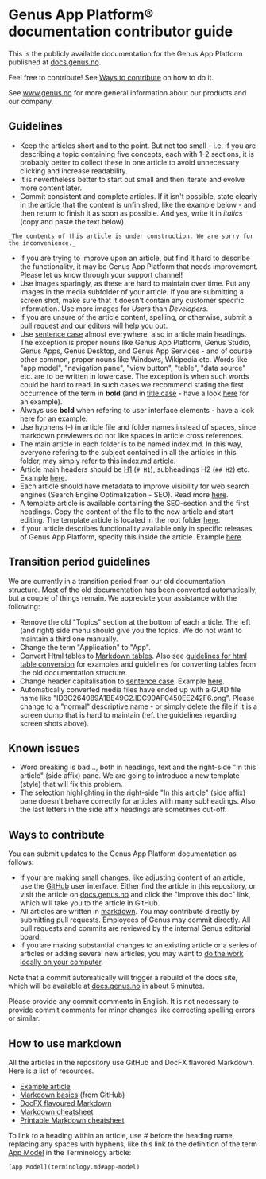 # Genus App Platform&reg; documentation contributor guide
This is the publicly available documentation for the Genus App Platform published at [docs.genus.no](https://docs.genus.no).

Feel free to contribute! See [Ways to contribute](#ways-to-contribute) on how to do it.

See www.genus.no for more general information about our products and our company.

## Guidelines
* Keep the articles short and to the point. But not too small - i.e. if you are describing a topic containing five concepts, each with 1-2 sections, it is probably better to collect these in one article to avoid unnecessary clicking and increase readability.
* It is nevertheless better to start out small and then iterate and evolve more content later.
* Commit consistent and complete articles. If it isn't possible, state clearly in the article that the content is unfinished, like the example below - and then return to finish it as soon as possible. And yes, write it in _italics_ (copy and paste the text below).
```
_The contents of this article is under construction. We are sorry for the inconvenience._
```
* If you are trying to improve upon an article, but find it hard to describe the functionality, it may be Genus App Platform that needs improvement. Please let us know through your support channel!
* Use images sparingly, as these are hard to maintain over time. Put any images in the media subfolder of your article. If you are submitting a screen shot, make sure that it doesn't contain any customer specific information. Use more images for _Users_ than _Developers_.
* If you are unsure of the article content, spelling, or otherwise, submit a pull request and our editors will help you out.
* Use [sentence case](https://en.wikipedia.org/wiki/Letter_case#Case_styles) almost everywhere, also in article main headings. The exception is proper nouns like Genus App Platform, Genus Studio, Genus Apps, Genus Desktop, and Genus App Services - and of course other common, proper nouns like Windows, Wikipedia etc. Words like "app model", "navigation pane", "view button", "table", "data source" etc. are to be written in lowercase. The exception is when such words could be hard to read. In such cases we recommend stating the first occurrence of the term in **bold** (and in [title case](https://en.wikipedia.org/wiki/Letter_case#Title_case) - have a look [here](developers/release-notes/release-stages.md) for an example).
* Always use **bold** when refering to user interface elements - have a look [here](developers/defining-an-app-model/user-interface/navigation-pane.md) for an example.
* Use hyphens (-) in article file and folder names instead of spaces, since markdown previewers do not like spaces in article cross references.
* The main article in each folder is to be named index.md. In this way, everyone refering to the subject contained in all the articles in this folder, may simply refer to this index.md article.
* Article main headers should be [H1](https://github.com/adam-p/markdown-here/wiki/Markdown-Cheatsheet#headers) (`# H1`), subheadings H2 (`## H2`) etc. Example [here](developers/defining-an-app-model/general-settings/data-sets.md).
* Each article should have metadata to improve visibility for web search engines (Search Engine Optimalization - SEO). Read more [here](metadata-for-search-engine-optimization.md).
* A template article is available containing the SEO-section and the first headings. Copy the content of the file to the new article and start editing. The template article is located in the root folder [here](template-article.md).
* If your article describes functionality available only in specific releases of Genus App Platform, specify this inside the article. Example [here](developers/installation-and-configuration/system-requirements.md).

## Transition period guidelines
We are currently in a transition period from our old documentation structure. Most of the old documentation has been converted automatically, but a couple of things remain. We appreciate your assistance with the following:
* Remove the old "Topics" section at the bottom of each article. The left (and right) side menu should give you the topics. We do not want to maintain a third one manually.
* Change the term "Application" to "App".
* Convert Html tables to [Markdown tables](https://github.com/adam-p/markdown-here/wiki/Markdown-Cheatsheet#tables). Also see [guidelines for html table conversion](guidelines-for-html-table-conversion.md) for examples and guidelines for converting tables from the old documentation structure.
* Change header capitalisation to [sentence case](https://en.wikipedia.org/wiki/Letter_case#Case_styles). Example [here](developers/installation-and-configuration/system-requirements.md).
* Automatically converted media files have ended up with a GUID file name like "ID3C264089A1BE49C2.IDC90AF0450EE242F6.png". Please change to a "normal" descriptive name - or simply delete the file if it is a screen dump that is hard to maintain (ref. the guidelines regarding screen shots above).

## Known issues
* Word breaking is bad..., both in headings, text and the right-side "In this article" (side affix) pane. We are going to introduce a new template (style) that will fix this problem.
* The selection highlighting in the right-side "In this article" (side affix) pane doesn't behave correctly for articles with many subheadings. Also, the last letters in the side affix headings are sometimes cut-off.

## Ways to contribute
You can submit updates to the Genus App Platform documentation as follows:
* If your are making small changes, like adjusting content of an article, use the [GitHub](https://github.com/GenusAS/docs) user interface. Either find the article in this repository, or visit the article on [docs.genus.no](https://docs.genus.no) and click the "Improve this doc" link, which will take you to the article in GitHub.
* All articles are written in [markdown](https://en.wikipedia.org/wiki/Markdown). You may contribute directly by submitting pull requests. Employees of Genus may commit directly. All pull requests and commits are reviewed by the internal Genus editorial board.
* If you are making substantial changes to an existing article or a series of articles or adding several new articles, you may want to [do the work locally on your computer](editing-docs-locally.md).

Note that a commit automatically will trigger a rebuild of the docs site, which will be available at [docs.genus.no](https://docs.genus.no) in about 5 minutes.

Please provide any commit comments in English. It is not necessary to provide commit comments for minor changes like correcting spelling errors or similar.

## How to use markdown
All the articles in the repository use GitHub and DocFX flavored Markdown. Here is a list of resources.
* [Example article](example-article.md)
* [Markdown basics](https://help.github.com/articles/markdown-basics/) (from GitHub)
* [DocFX flavoured Markdown](https://dotnet.github.io/docfx/spec/docfx_flavored_markdown.html)
* [Markdown cheatsheet](https://github.com/adam-p/markdown-here/wiki/Markdown-Cheatsheet)
* [Printable Markdown cheatsheet](https://guides.github.com/pdfs/markdown-cheatsheet-online.pdf)

To link to a heading within an article, use # before the heading name, replacing any spaces with hyphens, like this link to the definition of the term [App Model](terminology.md#app-model) in the Terminology article:
```
[App Model](terminology.md#app-model)
```

